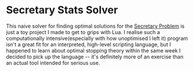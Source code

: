 # Secretary Stats Solver
This naive solver for finding optimal solutions for the [Secretary Problem](https://en.wikipedia.org/wiki/Secretary_problem) is just a toy project I made to get to grips with Lua. I realise such a computationally intensive(especially with how unoptimised I left it) program isn't a great fit for an interpreted, high-level scripting language, but I happened to learn about optimal stopping theory within the same week I decided to pick up the language -- it's definitely more of an exercise than an actual tool intended for serious use.
